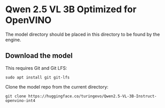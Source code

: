 # Qwen 2.5 VL 3B Optimized for OpenVINO

The model directory should be placed in this directory to be found by the engine.

## Download the model

This requires Git and Git LFS:
```
sudo apt install git git-lfs
```

Clone the model repo from the current directory:
```shell
git clone https://huggingface.co/turingevo/Qwen2.5-VL-3B-Instruct-openvino-int4
```
